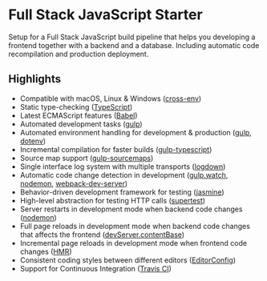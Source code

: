 # Full Stack JavaScript Starter

Setup for a Full Stack JavaScript build pipeline that helps you developing a frontend together with a backend and a database. Including automatic code recompilation and production deployment.

## Highlights
- Compatible with macOS, Linux & Windows ([cross-env][13])
- Static type-checking ([TypeScript][1])
- Latest ECMAScript features ([Babel][16])
- Automated development tasks ([gulp][2])
- Automated environment handling for development & production ([gulp][2], [dotenv][3])
- Incremental compilation for faster builds ([gulp-typescript][4])
- Source map support ([gulp-sourcemaps](https://github.com/gulp-sourcemaps/gulp-sourcemaps))
- Single interface log system with multiple transports ([logdown][5])
- Automatic code change detection in development ([gulp.watch][6], [nodemon][7], [webpack-dev-server][8])
- Behavior-driven development framework for testing ([jasmine][9])
- High-level abstraction for testing HTTP calls ([supertest][10])
- Server restarts in development mode when backend code changes ([nodemon][7])
- Full page reloads in development mode when backend code changes that affects the frontend ([devServer.contentBase][11])
- Incremental page reloads in development mode when frontend code changes ([HMR][12])
- Consistent coding styles between different editors ([EditorConfig](https://editorconfig.org/))
- Support for Continuous Integration ([Travis CI][15])

[1]: https://www.typescriptlang.org/
[2]: https://gulpjs.com/
[3]: https://github.com/motdotla/dotenv
[4]: https://github.com/ivogabe/gulp-typescript
[5]: https://github.com/caiogondim/logdown.js
[6]: https://gulpjs.com/docs/en/api/watch
[7]: https://nodemon.io/
[8]: https://github.com/webpack/webpack-dev-server
[9]: https://jasmine.github.io/
[10]: https://github.com/visionmedia/supertest
[11]: https://webpack.js.org/configuration/dev-server/#devserver-contentbase
[12]: https://webpack.js.org/concepts/hot-module-replacement/
[13]: https://github.com/kentcdodds/cross-env
[14]: https://editorconfig.org/
[15]: https://travis-ci.org/
[16]: https://babeljs.io/
